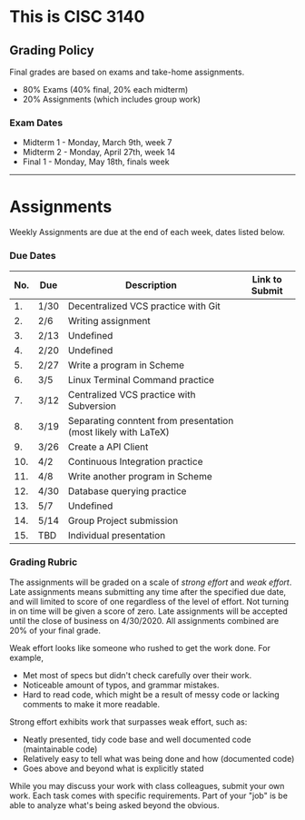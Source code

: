 # This is CISC 3140

## Grading Policy

Final grades are based on exams and take-home assignments. 

* 80% Exams (40% final, 20% each midterm)
* 20% Assignments (which includes group work)

### Exam Dates

* Midterm 1 - Monday, March 9th, week 7
* Midterm 2 - Monday, April 27th, week 14
* Final 1 - Monday, May 18th, finals week

---

# Assignments

Weekly Assignments are due at the end of each week, dates listed below.

### Due Dates

|No.|Due|Description| Link to Submit |
| - | -- | --------- | ------------- |
|1.| 1/30 | Decentralized VCS practice with Git| |
|2.| 2/6 |  Writing assignment| |
|3.| 2/13 | Undefined| |
|4.| 2/20 | Undefined| |
|5.| 2/27 | Write a program in Scheme| |
|6.| 3/5  | Linux Terminal Command practice| |
|7.| 3/12 | Centralized VCS practice with Subversion| |
|8.| 3/19 | Separating conntent from presentation (most likely with LaTeX)| |
|9.| 3/26 | Create a API Client| |
|10.| 4/2 | Continuous Integration practice| |
|11.| 4/8 | Write another program in Scheme| |
|12.| 4/30| Database querying practice| |
|13.| 5/7 | Undefined | |
|14.| 5/14| Group Project submission| |
|15.| TBD |Individual presentation| |

### Grading Rubric

The assignments will be graded on a scale of *strong effort* and *weak effort*. Late assignments means submitting any time after the specified due date, and will limited to score of one regardless of the level of effort. Not turning in on time will be given a score of zero. Late assignments will be accepted until the close of business on 4/30/2020.
All assignments combined are 20% of your final grade.

Weak effort looks like someone who rushed to get the work done. For example,

* Met most of specs but didn't check carefully over their work.
* Noticeable amount of typos, and grammar mistakes.
* Hard to read code, which might be a result of messy code or lacking comments to make it more readable.

Strong effort exhibits work that surpasses weak effort, such as:

* Neatly presented, tidy code base and well documented code (maintainable code)
* Relatively easy to tell what was being done and how (documented code)
* Goes above and beyond what is explicitly stated

While you may discuss your work with class colleagues, submit your own work. Each task comes with specific requirements. Part of your "job" is be able to analyze what's being asked beyond the obvious.
